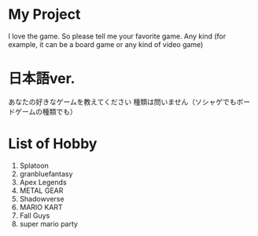 # My Project
I love the game.
So please tell me your favorite game. Any kind (for example, it can be a board game or any kind of video game)

# 日本語ver.
あなたの好きなゲームを教えてください
種類は問いません（ソシャゲでもボードゲームの種類でも）

# List of Hobby
1. Splatoon
2. granbluefantasy
3. Apex Legends
4. METAL GEAR
5. Shadowverse
6. MARIO KART
7. Fall Guys
8. super mario party


